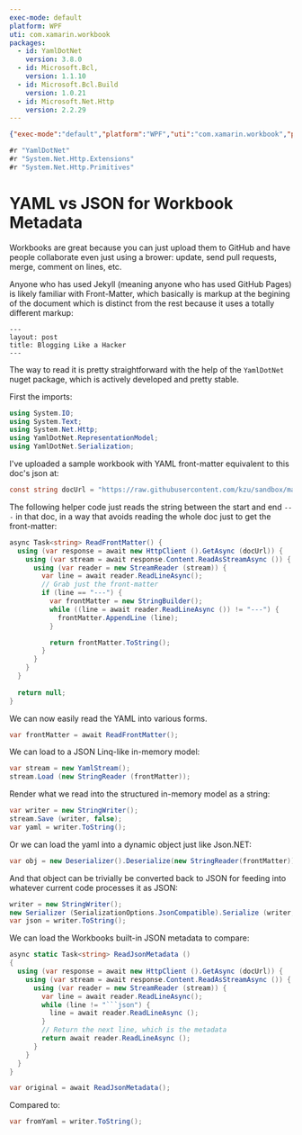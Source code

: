 ```yaml
---
exec-mode: default
platform: WPF
uti: com.xamarin.workbook
packages:
  - id: YamlDotNet
    version: 3.8.0
  - id: Microsoft.Bcl,
    version: 1.1.10
  - id: Microsoft.Bcl.Build
    version: 1.0.21
  - id: Microsoft.Net.Http
    version: 2.2.29
---
```

```json
{"exec-mode":"default","platform":"WPF","uti":"com.xamarin.workbook","packages":[{"id":"YamlDotNet","version":"3.8.0"},{"id":"Microsoft.Bcl","version":"1.1.10"}x,{"id":"Microsoft.Bcl.Build","version":"1.0.21"},{"id":"YamlDotNet","version":"3.8.0"}]}
```

```csharp
#r "YamlDotNet"
#r "System.Net.Http.Extensions"
#r "System.Net.Http.Primitives"
```

# YAML vs JSON for Workbook Metadata

Workbooks are great because you can just upload them to GitHub and have people collaborate
even just using a brower: update, send pull requests, merge, comment on lines, etc.

Anyone who has used Jekyll (meaning anyone who has used GitHub Pages) is likely familiar
with Front-Matter, which basically is markup at the begining of the document which is
distinct from the rest because it uses a totally different markup:

    ---
    layout: post
    title: Blogging Like a Hacker
    ---

The way to read it is pretty straightforward with the help of the `YamlDotNet` nuget
package, which is actively developed and pretty stable.

First the imports:

```csharp
using System.IO;
using System.Text;
using System.Net.Http;
using YamlDotNet.RepresentationModel;
using YamlDotNet.Serialization;
```

I've uploaded a sample workbook with YAML front-matter equivalent to this doc's json at:

```csharp
const string docUrl = "https://raw.githubusercontent.com/kzu/sandbox/master/YamlFrontMatter.md";
```

The following helper code just reads the string between the start and end `---` in that doc, 
in a way that avoids reading the whole doc just to get the front-matter: 

```csharp
async Task<string> ReadFrontMatter() {
  using (var response = await new HttpClient ().GetAsync (docUrl)) {
    using (var stream = await response.Content.ReadAsStreamAsync ()) {
      using (var reader = new StreamReader (stream)) {
        var line = await reader.ReadLineAsync();
        // Grab just the front-matter
        if (line == "---") {
          var frontMatter = new StringBuilder();
          while ((line = await reader.ReadLineAsync ()) != "---") {
            frontMatter.AppendLine (line);
          }

          return frontMatter.ToString();
        }
      }
    }
  }
  
  return null;
}
```

We can now easily read the YAML into various forms.

```csharp
var frontMatter = await ReadFrontMatter();
```

We can load to a JSON Linq-like in-memory model:
```csharp
var stream = new YamlStream();
stream.Load (new StringReader (frontMatter));
```

Render what we read into the structured in-memory model 
as a string:
```csharp
var writer = new StringWriter();
stream.Save (writer, false);
var yaml = writer.ToString();
```

Or we can load the yaml into a dynamic object just like 
Json.NET:

```csharp
var obj = new Deserializer().Deserialize(new StringReader(frontMatter));
```


And that object can be trivially be converted back to JSON for feeding 
into whatever current code processes it as JSON:

```csharp
writer = new StringWriter();
new Serializer (SerializationOptions.JsonCompatible).Serialize (writer, obj);
var json = writer.ToString();
```

We can load the Workbooks built-in JSON metadata to compare:

```csharp
async static Task<string> ReadJsonMetadata ()
{
  using (var response = await new HttpClient ().GetAsync (docUrl)) {
    using (var stream = await response.Content.ReadAsStreamAsync ()) {
      using (var reader = new StreamReader (stream)) {
        var line = await reader.ReadLineAsync();
        while (line != "```json") {
          line = await reader.ReadLineAsync ();
        }
        // Return the next line, which is the metadata
        return await reader.ReadLineAsync ();
      }
    }
  }
}
```

```csharp
var original = await ReadJsonMetadata();
```
Compared to:
```csharp
var fromYaml = writer.ToString(); 
```
